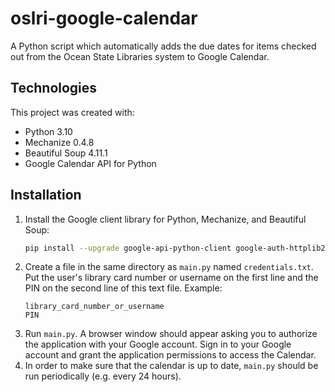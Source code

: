 # oslri-google-calendar
A Python script which automatically adds the due dates for items checked out from the Ocean State Libraries system to Google Calendar.

## Technologies
This project was created with:
* Python 3.10
* Mechanize 0.4.8
* Beautiful Soup 4.11.1
* Google Calendar API for Python

## Installation
1. Install the Google client library for Python, Mechanize, and Beautiful Soup:
   ```bash
   pip install --upgrade google-api-python-client google-auth-httplib2 google-auth-oauthlib mechanize beautifulsoup4
   ```
2. Create a file in the same directory as `main.py` named `credentials.txt`. Put the user's library card number or username on the first line and the PIN on the second line of this text file. Example:
   ```
   library_card_number_or_username
   PIN
   ```
4. Run `main.py`. A browser window should appear asking you to authorize the application with your Google account. Sign in to your Google account and grant the application permissions to access the Calendar.
5. In order to make sure that the calendar is up to date, `main.py` should be run periodically (e.g. every 24 hours).
